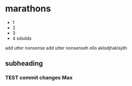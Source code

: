 # marathons

* 1
* 2
* 3
* 4
sdsdds

add utter nonsense
add utter nonsenseh
ello
aklsdjhaklsjdh

## subheading
### TEST commit changes Max